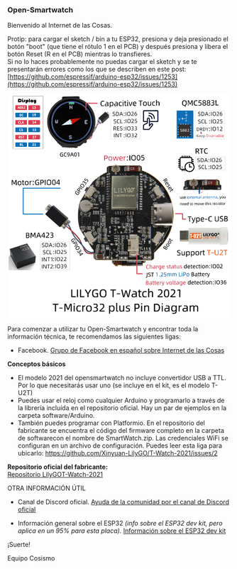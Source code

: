 ### Open-Smartwatch

Bienvenido al Internet de las Cosas.

Protip: para cargar el sketch / bin a tu ESP32, presiona y deja presionado el botón "boot" (que tiene el rótulo 1 en el PCB) y después presiona y libera el botón Reset (R en el PCB) mientras lo transfieres.  
Si no lo haces probablemente no puedas cargar el sketch y se te presentarán errores como los que se describen en este post:  
[https://github.com/espressif/arduino-esp32/issues/1253](https://github.com/espressif/arduino-esp32/issues/1253)  
 
![Open-Smartwatch Pinout](https://raw.githubusercontent.com/cosismo/open-smartwatch/master/1.jpg)


Para comenzar a utilizar tu Open-Smartwatch y encontrar toda la información técnica, te recomendamos las siguientes ligas:

* Facebook.
[Grupo de Facebook en español sobre Internet de las Cosas](https://www.facebook.com/groups/724628401049648/)

**Conceptos básicos**  
* El modelo 2021 del opensmartwatch no incluye convertidor USB a TTL. Por lo que necesitarás usar uno (se incluye en el kit, es el modelo T-U2T)
* Puedes usar el reloj como cualquier Arduino y programarlo a través de la librería incluída en el repositorio oficial. Hay un par de ejemplos en la carpeta software/Arduino.
* También puedes programar con Platformio. En el repositorio del fabricante se encuentra el código del firmware completo en la carpeta de softwarecon el nombre de SmartWatch.zip. Las credenciales WiFi se configuran en un archivo de configuración. Puedes leer esta liga para ubicarlo: https://github.com/Xinyuan-LilyGO/T-Watch-2021/issues/2

**Repositorio oficial del fabricante:**  
[Repositorio LilyGOT-Watch-2021](https://github.com/Xinyuan-LilyGO/T-Watch-2021)

OTRA INFORMACIÓN ÚTIL

* Canal de Discord oficial.
[Ayuda de la comunidad por el canal de Discord oficial](https://discord.gg/9DK5JY6)


* Información general sobre el ESP32 _(info sobre el ESP32 dev kit, pero aplica en un 95% para esta placa)._
[Información sobre el ESP32 dev kit](https://cosismo.github.io/esp32-devkit/)


¡Suerte!

  Equipo Cosismo
